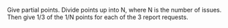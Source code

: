 Give partial points.  Divide points up into N, where N is the number of issues.  Then give 1/3 of the 1/N points for each of the 3 report requests.